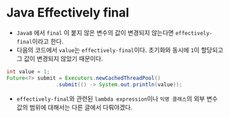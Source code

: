 # Java Effectively final

- `Java8` 에서 `final` 이 붙지 않은 변수의 값이 변경되지 않는다면 `effectively-final`이라고 한다.
- 다음의 코드에서 `value`는 `effectively-final`이다. 초기화와 동시에 `1`이 할당되고 그 값이 변경되지 않았기 때문이다.

~~~java
int value = 1;
Future<?> submit = Executors.newCachedThreadPool()
                .submit(() -> System.out.println(value));
~~~

- `effectively-final`와 관련된 `lambda expression`이나 `익명 클래스`의 외부 변수 값의 범위에 대해서는 다른 글에서 다뤄야겠다.